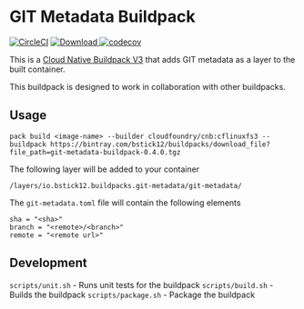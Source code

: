# GIT Metadata Buildpack

[![CircleCI](https://img.shields.io/circleci/project/github/bstick12/git-metadata-buildpack.svg)](https://circleci.com/gh/bstick12/git-metadata-buildpack) 
[![Download](https://api.bintray.com/packages/bstick12/buildpacks/git-metadata-buildpack/images/download.svg?version=0.4.0) ](https://bintray.com/bstick12/buildpacks/git-metadata-buildpack/0.4.0/link)
[![codecov](https://codecov.io/gh/bstick12/git-metadata-buildpack/branch/master/graph/badge.svg)](https://codecov.io/gh/bstick12/git-metadata-buildpack)

This is a [Cloud Native Buildpack V3](https://buildpacks.io/) that adds GIT metadata as a layer to the built container.

This buildpack is designed to work in collaboration with other buildpacks.

## Usage

```
pack build <image-name> --builder cloudfoundry/cnb:cflinuxfs3 --buildpack https://bintray.com/bstick12/buildpacks/download_file?file_path=git-metadata-buildpack-0.4.0.tgz
```

The following layer will be added to your container

```
/layers/io.bstick12.buildpacks.git-metadata/git-metadata/
```

The `git-metadata.toml` file will contain the following elements

```
sha = "<sha>"
branch = "<remote>/<branch>"
remote = "<remote url>"
```

## Development

`scripts/unit.sh` - Runs unit tests for the buildpack
`scripts/build.sh` - Builds the buildpack
`scripts/package.sh` - Package the buildpack
